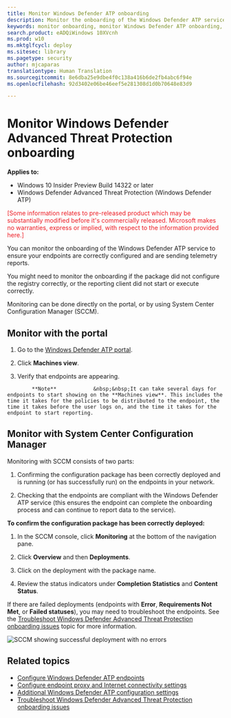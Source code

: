 ```yaml
---
title: Monitor Windows Defender ATP onboarding
description: Monitor the onboarding of the Windows Defender ATP service to ensure your endpoints are correctly configured and are sending telemetry reports.
keywords: monitor onboarding, monitor Windows Defender ATP onboarding, monitor Windows Defender Advanced Threat Protection onboarding
search.product: eADQiWindows 10XVcnh
ms.prod: w10
ms.mktglfcycl: deploy
ms.sitesec: library
ms.pagetype: security
author: mjcaparas
translationtype: Human Translation
ms.sourcegitcommit: 8e6dba25e9dbe4f0c138a416b6de2fb4abc6f94e
ms.openlocfilehash: 92d3402e06be46eef5e281308d1d0b70648e83d9

---
```


# Monitor Windows Defender Advanced Threat Protection onboarding

**Applies to:**

- Windows 10 Insider Preview Build 14322 or later
- Windows Defender Advanced Threat Protection (Windows Defender ATP)

<span style="color:#ED1C24;">[Some information relates to pre-released product which may be substantially modified before it's commercially released. Microsoft makes no warranties, express or implied, with respect to the information provided here.]</span>

You can monitor the onboarding of the Windows Defender ATP service to ensure your endpoints are correctly configured and are sending telemetry reports.

You might need to monitor the onboarding if the package did not configure the registry correctly, or the reporting client did not start or execute correctly.

Monitoring can be done directly on the portal, or by using System Center Configuration Manager (SCCM).

## Monitor with the portal

1.  Go to the [Windows Defender ATP portal](https://securitycenter.windows.com/).

2.  Click **Machines view**.

3.  Verify that endpoints are appearing.


> 
            **Note**            &nbsp;&nbsp;It can take several days for endpoints to start showing on the **Machines view**. This includes the time it takes for the policies to be distributed to the endpoint, the time it takes before the user logs on, and the time it takes for the endpoint to start reporting.

## Monitor with System Center Configuration Manager

Monitoring with SCCM consists of two parts:

1. Confirming the configuration package has been correctly deployed and is running (or has successfully run) on the endpoints in your network.

2. Checking that the endpoints are compliant with the Windows Defender ATP service (this ensures the endpoint can complete the onboarding process and can continue to report data to the service).

**To confirm the configuration package has been correctly deployed:**

1. In the SCCM console, click **Monitoring** at the bottom of the navigation pane.

2. Click **Overview** and then **Deployments**.

3. Click on the deployment with the package name.

4. Review the status indicators under **Completion Statistics** and **Content Status**.

If there are failed deployments (endpoints with **Error**, **Requirements Not Met**, or **Failed statuses**), you may need to  troubleshoot the endpoints. See the [Troubleshoot Windows Defender Advanced Threat Protection onboarding issues](troubleshoot-onboarding-windows-defender-advanced-threat-protection.md) topic for more information.

![SCCM showing successful deployment with no errors](images/sccm-deployment.png)

## Related topics
<!--- [Windows Defender ATP service onboarding](service-onboarding-windows-defender-advanced-threat-protection.md)-->
- [Configure Windows Defender ATP endpoints](configure-endpoints-windows-defender-advanced-threat-protection.md)
- [Configure endpoint proxy and Internet connectivity settings](configure-proxy-internet-windows-defender-advanced-threat-protection.md)
- [Additional Windows Defender ATP configuration settings](additional-configuration-windows-defender-advanced-threat-protection.md)
- [Troubleshoot Windows Defender Advanced Threat Protection onboarding issues](troubleshoot-onboarding-windows-defender-advanced-threat-protection.md)



<!--HONumber=Jun16_HO4-->


